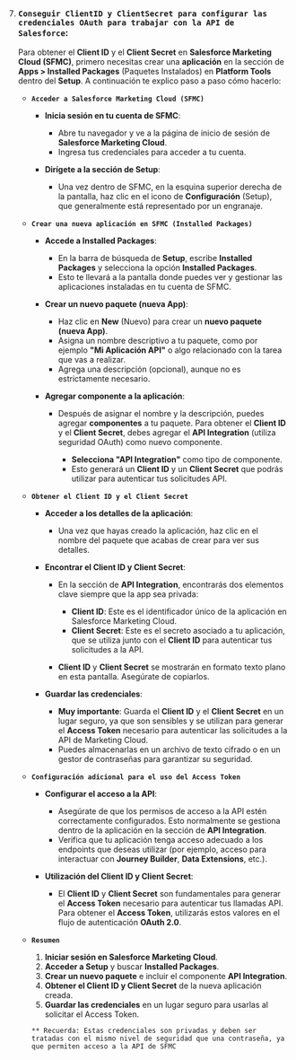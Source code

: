7. ### **`Conseguir ClientID y ClientSecret para configurar las credenciales OAuth para trabajar con la API de Salesforce`**:

   Para obtener el **Client ID** y el **Client Secret** en **Salesforce Marketing Cloud (SFMC)**, primero necesitas crear una **aplicación** en la sección de **Apps > Installed Packages** (Paquetes Instalados) en **Platform Tools** dentro del **Setup**. A continuación te explico paso a paso cómo hacerlo:

   - **`Acceder a Salesforce Marketing Cloud (SFMC)`**

     - **Inicia sesión en tu cuenta de SFMC**:

       - Abre tu navegador y ve a la página de inicio de sesión de **Salesforce Marketing Cloud**.
       - Ingresa tus credenciales para acceder a tu cuenta.
     - **Dirígete a la sección de Setup**:

       - Una vez dentro de SFMC, en la esquina superior derecha de la pantalla, haz clic en el icono de **Configuración** (Setup), que generalmente está representado por un engranaje.

   - **`Crear una nueva aplicación en SFMC (Installed Packages)`**

     - **Accede a Installed Packages**:

       - En la barra de búsqueda de **Setup**, escribe **Installed Packages** y selecciona la opción **Installed Packages**.
       - Esto te llevará a la pantalla donde puedes ver y gestionar las aplicaciones instaladas en tu cuenta de SFMC.

     - **Crear un nuevo paquete (nueva App)**:

       - Haz clic en **New** (Nuevo) para crear un **nuevo paquete (nueva App)**.
       - Asigna un nombre descriptivo a tu paquete, como por ejemplo **"Mi Aplicación API"** o algo relacionado con la tarea que vas a realizar.
       - Agrega una descripción (opcional), aunque no es estrictamente necesario.

     - **Agregar componente a la aplicación**:

       - Después de asignar el nombre y la descripción, puedes agregar **componentes** a tu paquete. Para obtener el **Client ID** y el **Client Secret**, debes agregar el **API Integration** (utiliza seguridad OAuth) como nuevo componente.

         - **Selecciona "API Integration"** como tipo de componente.
         - Esto generará un **Client ID** y un **Client Secret** que podrás utilizar para autenticar tus solicitudes API.

   - **`Obtener el Client ID y el Client Secret`**

     - **Acceder a los detalles de la aplicación**:

       - Una vez que hayas creado la aplicación, haz clic en el nombre del paquete que acabas de crear para ver sus detalles.

     - **Encontrar el Client ID y Client Secret**:

       - En la sección de **API Integration**, encontrarás dos elementos clave siempre que la app sea privada:

         - **Client ID**: Este es el identificador único de la aplicación en Salesforce Marketing Cloud.
         - **Client Secret**: Este es el secreto asociado a tu aplicación, que se utiliza junto con el **Client ID** para autenticar tus solicitudes a la API.
       - **Client ID** y **Client Secret** se mostrarán en formato texto plano en esta pantalla. Asegúrate de copiarlos.

     - **Guardar las credenciales**:

       - **Muy importante**: Guarda el **Client ID** y el **Client Secret** en un lugar seguro, ya que son sensibles y se utilizan para generar el **Access Token** necesario para autenticar las solicitudes a la API de Marketing Cloud.
       - Puedes almacenarlas en un archivo de texto cifrado o en un gestor de contraseñas para garantizar su seguridad.

   - **`Configuración adicional para el uso del Access Token`**

     - **Configurar el acceso a la API**:

       - Asegúrate de que los permisos de acceso a la API estén correctamente configurados. Esto normalmente se gestiona dentro de la aplicación en la sección de **API Integration**.
       - Verifica que tu aplicación tenga acceso adecuado a los endpoints que deseas utilizar (por ejemplo, acceso para interactuar con **Journey Builder**, **Data Extensions**, etc.).

     - **Utilización del Client ID y Client Secret**:

       - El **Client ID** y **Client Secret** son fundamentales para generar el **Access Token** necesario para autenticar tus llamadas API. Para obtener el **Access Token**, utilizarás estos valores en el flujo de autenticación **OAuth 2.0**.

   - **`Resumen`**

     1. **Iniciar sesión en Salesforce Marketing Cloud**.
     2. **Acceder a Setup** y buscar **Installed Packages**.
     3. **Crear un nuevo paquete** e incluir el componente **API Integration**.
     4. **Obtener el Client ID y Client Secret** de la nueva aplicación creada.
     5. **Guardar las credenciales** en un lugar seguro para usarlas al solicitar el Access Token.

     `** Recuerda: Estas credenciales son privadas y deben ser tratadas con el mismo nivel de seguridad que una contraseña, ya que permiten acceso a la API de SFMC`
